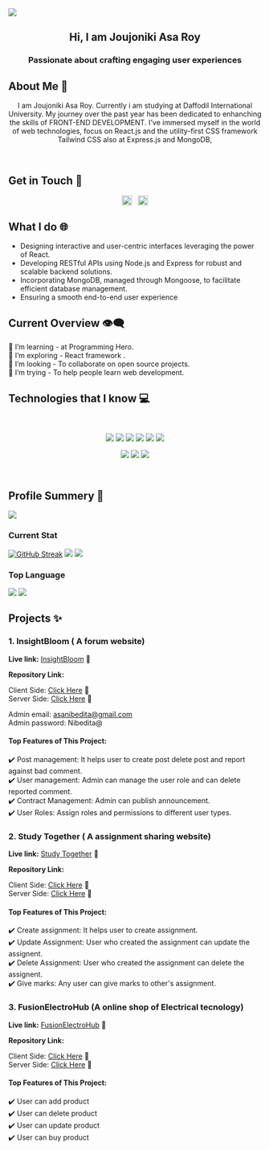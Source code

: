 <img src="./github-cover-1.png" />
<h2 align="center">Hi, I am Joujoniki Asa Roy</h2>
<h3 align="center">Passionate about crafting engaging user experiences</h3>

 ## About Me 📄

<p align="center">I am Joujoniki Asa Roy. Currently i am studying at Daffodil International University. My journey over the past year has been dedicated to enhanching the skills of <span > FRONT-END DEVELOPMENT</span>. I've immersed myself in the world of web technologies, focus on React.js and the utility-first CSS framework Tailwind CSS also at Express.js and MongoDB, </p>
<br/>

## Get in Touch	:link:

<p align="center">
<a href="https://www.linkedin.com/in/joujonikiasaroy" target="blank"><img align="center" src="https://raw.githubusercontent.com/rahuldkjain/github-profile-readme-generator/master/src/images/icons/Social/linked-in-alt.svg" alt="Joujoniki Asa Roy" height="20" width="20" /></a><span>&nbsp;&nbsp;</span>
<a href="https://www.facebook.com/joujoniki" target="blank"><img align="center" src="https://raw.githubusercontent.com/rahuldkjain/github-profile-readme-generator/master/src/images/icons/Social/facebook.svg" alt="Joujoniki Asa Roy" height="20" width="20" /></a>
</p>

## What I do 🌐

- Designing interactive and user-centric interfaces leveraging the power of React.
- Developing RESTful APIs using Node.js and Express for robust and scalable backend solutions.
- Incorporating MongoDB, managed through Mongoose, to facilitate efficient database management.
- Ensuring a smooth end-to-end user experience

## Current Overview :eye_speech_bubble:

🔭 I’m learning - at Programming Hero. <br/>
🌱 I’m exploring -  React framework .  <br/>
👯 I’m looking - To collaborate on open source projects.   <br/>
🤔 I’m trying - To help people learn web development. <br/>


## Technologies that I know :computer: 

<br>
<p align="center">
<img src="https://github.com/mir-hussain/mir-hussain/blob/main/images/icons/HTML.png"/>
<img src="https://github.com/mir-hussain/mir-hussain/blob/main/images/icons/css.png"/>
<img src="https://github.com/mir-hussain/mir-hussain/blob/main/images/icons/JavaScript.png"/>
<img src="https://github.com/mir-hussain/mir-hussain/blob/main/images/icons/react.png"/>
<img src="https://github.com/mir-hussain/mir-hussain/blob/main/images/icons/tailwind.png"/>
<img src="https://github.com/mir-hussain/mir-hussain/blob/main/images/icons/firebase.png"/>
</p>
<p align="center">
<img src="https://github.com/mir-hussain/mir-hussain/blob/main/images/icons/node.png"/>
<img src="https://github.com/mir-hussain/mir-hussain/blob/main/images/icons/express.png"/>
<img src="https://github.com/mir-hussain/mir-hussain/blob/main/images/icons/mongo.png"/>
</p><br/>

## Profile Summery :scroll:

![](http://github-profile-summary-cards.vercel.app/api/cards/profile-details?username=joujonikiasa2&theme=blueberry)

### Current Stat

[![GitHub Streak](https://github-readme-streak-stats.herokuapp.com?user=JoujonikiAsa2&theme=blueberry)](https://git.io/streak-stats)
![](http://github-profile-summary-cards.vercel.app/api/cards/stats?username=JoujonikiAsa2&theme=blueberry)
![](http://github-profile-summary-cards.vercel.app/api/cards/productive-time?username=JoujonikiAsa2&theme=blueberry&utcOffset=8)

### Top Language

![](http://github-profile-summary-cards.vercel.app/api/cards/repos-per-language?username=JoujonikiAsa2&theme=blueberry)
![](http://github-profile-summary-cards.vercel.app/api/cards/most-commit-language?username=joujonikiasa2&theme=blueberry)

## Projects :sparkles:

<div>
 
 ### 1. InsightBloom ( A forum website)<br/>

**Live link:**  <a href="https://insightbloom-forum-project.netlify.app">InsightBloom</a> 	:link:

**Repository Link:** <br/>

Client Side: <a href="https://github.com/programming-hero-web-course1/b8a12-client-side-JoujonikiAsa2">Click Here</a> :link: <br/> 
Server Side: <a href="https://github.com/programming-hero-web-course1/b8a12-server-side-JoujonikiAsa2">Click Here</a> 	:link:

Admin email: asanibedita@gmail.com <br/>
Admin password: Nibedita@

#### Top Features of This Project:
:heavy_check_mark: Post management: It helps user to create post delete post and report against bad comment.  </br> 
:heavy_check_mark:  User management: Admin can manage the user role and can delete reported comment.  </br>
:heavy_check_mark:  Contract Management: Admin can publish announcement.  </br>
:heavy_check_mark:  User Roles: Assign roles and permissions to different user types.  </br>


### 2. Study Together ( A assignment sharing website)<br/>

**Live link:**  <a href="https://symphonious-kangaroo-78a9ea.netlify.app">Study Together</a> 	:link:

**Repository Link:** <br/>

Client Side: <a href="https://github.com/Porgramming-Hero-web-course/b8a11-client-side-JoujonikiAsa2">Click Here</a>	:link: <br/>
Server Side: <a href="https://github.com/Porgramming-Hero-web-course/b8a11-server-side-JoujonikiAsa2">Click Here</a> 	:link:

#### Top Features of This Project:
:heavy_check_mark: Create assignment: It helps user to create assignment. </br>
:heavy_check_mark: Update Assignment: User who created the assignment can update the assignent.  </br>
:heavy_check_mark: Delete Assignment: User who created the assignment can delete the assignent.  </br>
:heavy_check_mark: Give marks: Any user can give marks to other's assignment.  </br>

### 3. FusionElectroHub (A online shop of Electrical tecnology)<br/>

**Live link:**  <a href="https://fusionelectrohub.web.app">FusionElectroHub</a> 	:link:

**Repository Link:** <br/>

Client Side: <a href="https://github.com/programming-hero-web-course-4/b8a10-brandshop-client-side-JoujonikiAsa2">Click Here</a> 	:link: <br/> 
Server Side: <a href="https://github.com/programming-hero-web-course-4/b8a10-brandshop-server-side-JoujonikiAsa2">Click Here</a> 	:link:

#### Top Features of This Project:
:heavy_check_mark: User can add product </br>
:heavy_check_mark: User can delete product </br>
:heavy_check_mark: User can update product </br>
:heavy_check_mark: User can buy product </br>
</div>





